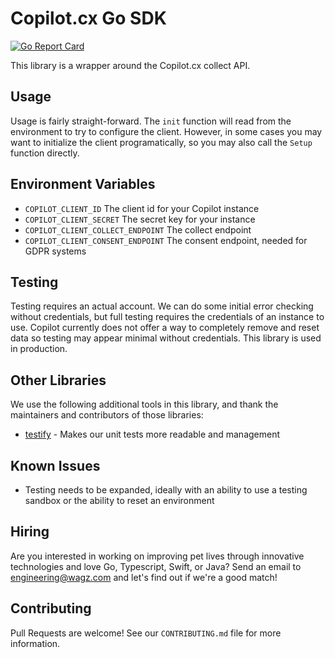 # Copilot.cx Go SDK

[![Go Report Card](https://goreportcard.com/badge/github.com/GetWagz/go-copilot)](https://goreportcard.com/report/github.com/GetWagz/go-copilot)

This library is a wrapper around the Copilot.cx collect API.

## Usage

Usage is fairly straight-forward. The `init` function will read from the environment to try to configure the client. However, in some cases you may want to initialize the client programatically, so you may also call the `Setup` function directly.

## Environment Variables

* `COPILOT_CLIENT_ID` The client id for your Copilot instance
* `COPILOT_CLIENT_SECRET` The secret key for your instance
* `COPILOT_CLIENT_COLLECT_ENDPOINT` The collect endpoint
* `COPILOT_CLIENT_CONSENT_ENDPOINT` The consent endpoint, needed for GDPR systems

## Testing

Testing requires an actual account. We can do some initial error checking without credentials, but full testing requires the credentials of an instance to use. Copilot currently does not offer a way to completely remove and reset data so testing may appear minimal without credentials. This library is used in production.

## Other Libraries

We use the following additional tools in this library, and thank the maintainers and contributors of those libraries:

* [testify](https://github.com/stretchr/testify) - Makes our unit tests more readable and management

## Known Issues

* Testing needs to be expanded, ideally with an ability to use a testing sandbox or the ability to reset an environment

## Hiring

Are you interested in working on improving pet lives through innovative technologies and love Go, Typescript, Swift, or Java? Send an email to engineering@wagz.com and let's find out if we're a good match!

## Contributing

Pull Requests are welcome! See our `CONTRIBUTING.md` file for more information.
